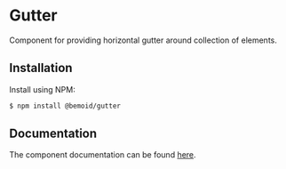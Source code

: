 # Gutter

Component for providing horizontal gutter around collection of elements.

## Installation

Install using NPM:

```bash
$ npm install @bemoid/gutter
```

## Documentation

The component documentation can be found [here](//bemoid.org/docs/gutter).